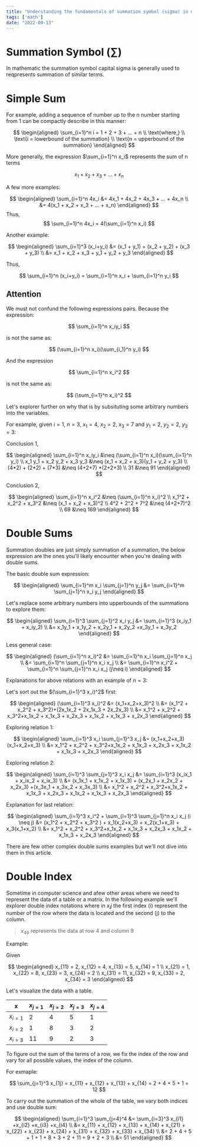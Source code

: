 ```yaml
---
title: "Understanding the fundamentals of summation symbol (sigma) in mathematic"
tags: ['math']
date: "2022-09-13"
---
```


# Summation Symbol ($\sum$)
In mathematic the summation symbol capital sigma is generally used to reqpresents summation of similar terms.

# Simple Sum
For example, adding a sequence of number up to the n number starting from 1 can be compactly describe in this manner:

$$
\begin{aligned}
  \sum_{i=1}^n i = 1 + 2 + 3 + ... + n \\
  \text{where,} \\
  \text{i = lowerbound of the summation} \\ 
  \text{n = upperbound of the summation}
\end{aligned}
$$


More generally, the expression $\sum_{i=1}^n x_i$ represents the sum of n terms

$$
  x_1 + x_2 + x_3 + ... + x_n
$$

A few more examples:

$$
\begin{aligned}
  \sum_{i=1}^n 4x_i  &= 4x_1 + 4x_2 + 4x_3 + ... + 4x_n \\ 
                     &= 4(x_1 + x_2 + x_3 + ... + x_n)
\end{aligned}
$$
Thus,
$$
  \sum_{i=1}^n 4x_i  = 4(\sum_{i=1}^n x_i)
$$

Another example:

$$
\begin{aligned}
  \sum_{i=1}^3 (x_i+y_i) &= (x_1 + y_1) + (x_2 + y_2) + (x_3 + y_3)  \\
                          &= x_1 + x_2 + x_3 + y_1 + y_2 + y_3
\end{aligned}
$$

Thus,

$$
  \sum_{i=1}^n (x_i+y_i)   = \sum_{i=1}^n x_i + \sum_{i=1}^n y_i
$$

## Attention
We must not confund the following expressions pairs. Because the expression:

$$
  \sum_{i=1}^n x_iy_i
$$

is not the same as:

$$
  (\sum_{i=1}^n x_i)(\sum_{i_1}^n y_i)
$$

And the expression

$$
  \sum_{i=1}^n x_i^2
$$

is not the same as:

$$
  (\sum_{i=1}^n x_i)^2
$$

Let's explorer further on why that is by subsituting some arbitrary numbers into the variables.

For example, given $i=1$, $n = 3$, $x_1 = 4$, $x_2 = 2$, $x_3 = 7$ and $y_1 = 2$, $y_2 = 2$, $y_3 = 3$:

Conclusion 1,

$$
\begin{aligned}
  \sum_{i=1}^n x_iy_i &\neq (\sum_{i=1}^n x_i)(\sum_{i=1}^n y_i) \\
    x_1 y_1 + x_2 y_2 + x_3 y_3 &\neq (x_1 + x_2 + x_3)(y_1 + y_2 + y_3) \\
    (4*2) + (2*2) + (7*3) &\neq (4+2+7) *(2+2+3) \\ 
                    31  &\neq 91
\end{aligned}
$$

Conclusion 2,

$$
\begin{aligned}
  \sum_{i=1}^n x_i^2        &\neq (\sum_{i=1}^n x_i)^2 \\
    x_1^2  + x_2^2  + x_3^2 &\neq (x_1 + x_2 + x_3)^2 \\
    4^2 + 2^2 + 7^2         &\neq (4+2+7)^2 \\ 
                    69      &\neq 169
\end{aligned}
$$

# Double Sums
Summation doubles are just simply summation of a summation, the below expression are the ones you'll likely encounter when you're dealing with double sums.

The basic double sum expression:

$$
\begin{aligned}
 \sum_{i=1}^m x_i \sum_{j=1}^n y_j &= \sum_{i=1}^m \sum_{j=1}^n x_i y_j
\end{aligned}
$$

Let's replace some arbitrary numbers into upperbounds of the summations to explore them:

$$
\begin{aligned}
 \sum_{i=1}^3 \sum_{j=1}^2 x_i y_j &= \sum_{i=1}^3 (x_iy_1 + x_iy_2) \\
                                   &= x_1y_1 + x_1y_2 + x_2y_1 + x_2y_2 +x_3y_1 + x_3y_2
\end{aligned}
$$

Less general case:

$$
\begin{aligned}
(\sum_{i=1}^n x_i)^2 &= \sum_{i=1}^n x_i \sum_{j=1}^n x_j \\
                      &= \sum_{i=1}^n \sum_{j=1}^n x_i x_j \\
                      &= \sum_{i=1}^n x_i^2 + \sum_{i=1}^n \sum_{j=1}^n x_i x_j (j\neq i)
\end{aligned}
$$

Explanations for above relations with an example of $n=3$:

Let's sort out the  $(\sum_{i=1}^3 x_i)^2$ first:

$$
\begin{aligned}
(\sum_{i=1}^3 x_i)^2  &= (x_1+x_2+x_3)^2 \\ 
                        &= (x_1^2 + x_2^2 + x_3^2)+(2x_1x_2 + 2x_1x_3 + 2x_2x_3) \\
                        &= x_1^2 + x_2^2 + x_3^2+x_1x_2 + x_1x_3 + x_2x_3 + x_1x_2 + x_1x_3 + x_2x_3
\end{aligned}
$$

Exploring relation 1:

$$
\begin{aligned}
\sum_{i=1}^3 x_i \sum_{j=1}^3 x_j   &= (x_1+x_2+x_3)(x_1+x_2+x_3) \\
                        &= x_1^2 + x_2^2 + x_3^2+x_1x_2 + x_1x_3 + x_2x_3 + x_1x_2 + x_1x_3 + x_2x_3
\end{aligned}
$$

Exploring relation 2:

$$
\begin{aligned}
\sum_{i=1}^3 \sum_{j=1}^3 x_i x_j   &= \sum_{i=1}^3 (x_ix_1 + x_ix_2 + x_ix_3) \\
  &= (x_1x_1 + x_1x_2 + x_1x_3) + (x_2x_1 + x_2x_2 + x_2x_3) +(x_3x_1 + x_3x_2 + x_3x_3) \\
  &= x_1^2 + x_2^2 + x_3^2+x_1x_2 + x_1x_3 + x_2x_3 + x_1x_2 + x_1x_3 + x_2x_3
\end{aligned}
$$

Explanation for last relation:

$$
\begin{aligned}
\sum_{i=1}^3 x_i^2 + \sum_{i=1}^3 \sum_{j=1}^n x_i x_j (i \neq j)
&= (x_1^2 + x_2^2 + x_3^2 ) + x_1(x_2+x_3) + x_2(x_1+x_3) + x_3(x_1+x_2) \\
  &= x_1^2 + x_2^2 + x_3^2+x_1x_2 + x_1x_3 + x_2x_3 + x_1x_2 + x_1x_3 + x_2x_3
\end{aligned}
$$

There are few other complex double sums examples but we'll not dive into them in this article.

# Double Index
Sometime in computer science and afew other areas where we need to represent the data of a table or a matrix. In the following example we'll explorer double index notations where in $x_ij$ the first index (i) represent the number of the row where the data is located and the second (j) to the column.
> $x_{49}$ represents the data at row 4 and column 9

Example:

  Given

$$
\begin{aligned}
  x_{11} = 2, x_{12} = 4, x_{13} = 5, x_{14} = 1 \\
  x_{21} = 1, x_{22} = 8, x_{23} = 3,  x_{24} = 2 \\
  x_{31} = 11, x_{32} = 9, x_{33} = 2, x_{34} = 3
\end{aligned}
$$

Let's visualize the data with a table.

| x         | $x_{j=1}$   | $x_{j=2}$   | $x_{j=3}$ | $x_{j=4}$ |
|-----------|-------------|-------------|-----------|-----------|
| $x_{i=1}$ | 2           | 4           | 5         | 1         |
| $x_{i=2}$ | 1           | 8           | 3         | 2         |
| $x_{i=3}$ | 11          | 9           | 2         | 3         |

To figure out the sum of the terms of a row, we fix the index of the row and vary for all possible values, the index of the column.

For exmaple:

$$
\sum_{j=1}^3 x_{1j} = x_{11} + x_{12} + x_{13} + x_{14} = 2 + 4 + 5 + 1 = 12
$$

To carry out the summation of the whole of the table, we vary both indices and use double sum:

$$
\begin{aligned}
  \sum_{i=1}^3 \sum_{j=4}^4 &= \sum_{i=3}^3 x_{i1} +x_{i2} +x_{i3} +x_{i4}  \\
  &= x_{11} + x_{12} + x_{13} + x_{14} + x_{21} + x_{22} + x_{23} + x_{24} + x_{31} + x_{32} + x_{33} + x_{34} \\
  &= 2 + 4 + 5 + 1 + 1 + 8 + 3 + 2 + 11 + 9 + 2 + 3  \\
  &= 51
\end{aligned}
$$



